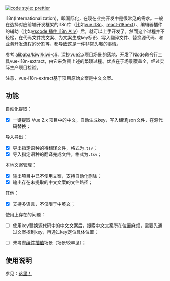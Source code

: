 [![code style: prettier](https://img.shields.io/badge/code_style-prettier-ff69b4.svg?style=flat-square)](https://github.com/prettier/prettier)

i18n(Internationalization)，即国际化，在现在业务开发中是很常见的需求。一般在选择对应前端开发框架的i18n库（比如[vue i18n](https://kazupon.github.io/vue-i18n/)、[react-i18next](https://github.com/i18next/react-i18next)）、编辑器插件的辅助（比如[vscode 插件 i18n Ally](https://marketplace.visualstudio.com/items?itemName=antfu.i18n-ally)）后，就可以上手开发了。然而这个过程并不轻松，在代码文件找文案、为文案生成key标识、写入翻译文件、替换源代码、和业务开发流程的分割等，都导致这是一件非常头疼的事情。



参考 [alibaba/kiwi/kiwi-cli](https://github.com/alibaba/kiwi/tree/master/kiwi-cli)，深挖vue2.x项目场景的落地，开发了Node命令行工具vue-i18n-extract，由它来负责上述的繁琐过程。优点在于场景覆盖全，经过实际生产项目检验。

注意，vue-i18n-extract基于项目原始文案是中文文案。




## 功能

自动化提取：

- [x] 一键提取 Vue 2.x 项目中的中文，自动生成key，写入翻译json文件，在源代码替换；

导入导出：

- [x] 导出指定语种的待翻译文件，格式为`.tsv`；
- [x] 导入指定语种的翻译完成文件，格式为`.tsv`；

本地文案管理：

- [x] 输出项目中已不使用文案，支持自动化删除；
- [x] 输出存在未提取的中文文案的文件路径；

其他：

- [x] 支持多语言，不仅限于中英文；



使用上存在的问题：

- [ ] 使用key替换源代码中的中文文案后，搜索中文文案所在位置麻烦，需要先通过文案找到key，再通过key定位具体位置；
- [ ] 未考虑[组件插值](https://kazupon.github.io/vue-i18n/zh/guide/interpolation.html#%E5%9F%BA%E6%9C%AC%E7%94%A8%E6%B3%95)场景（场景较罕见）；



## 使用说明

参见：[这里！](https://github.com/TTtuntuntutu/Mondo-cli/wiki/%E4%BD%BF%E7%94%A8%E6%96%87%E6%A1%A3)


